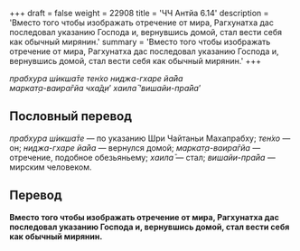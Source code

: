 +++
draft = false
weight = 22908
title = 'ЧЧ Антйа 6.14'
description = 'Вместо того чтобы изображать отречение от мира, Рагхунатха дас последовал указанию Господа и, вернувшись домой, стал вести себя как обычный мирянин.'
summary = 'Вместо того чтобы изображать отречение от мира, Рагхунатха дас последовал указанию Господа и, вернувшись домой, стал вести себя как обычный мирянин.'
+++

_прабхура ш́икша̄те тен̇хо ниджа-гхаре йа̄йа  
маркат̣а-ваира̄гйа чха̄д̣и_’ _хаила̄ ‘вишайи-пра̄йа_’

## Пословный перевод

_прабхура_ _ш́икша̄те_ — по указанию Шри Чайтаньи Махапрабху; _тен̇хо_ — он; _ниджа_\-_гхаре_ _йа̄йа_ — вернулся домой; _маркат̣а_\-_ваира̄гйа_ — отречение, подобное обезьяньему; _хаила̄_ — стал; _вишайи_\-_пра̄йа_ — мирским человеком.

## Перевод

**Вместо того чтобы изображать отречение от мира, Рагхунатха дас последовал указанию Господа и, вернувшись домой, стал вести себя как обычный мирянин.**
